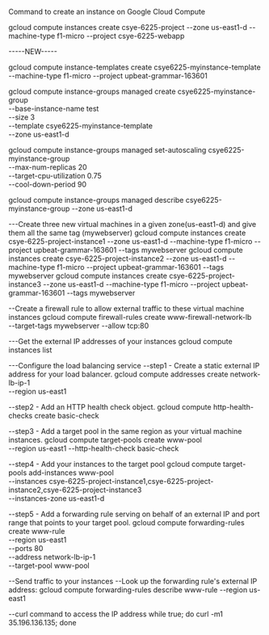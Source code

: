 Command to create an instance on Google Cloud Compute


gcloud compute instances create csye-6225-project --zone us-east1-d --machine-type f1-micro --project csye-6225-webapp



-----NEW-----


gcloud compute instance-templates create csye6225-myinstance-template --machine-type f1-micro --project upbeat-grammar-163601

 gcloud compute instance-groups managed create csye6225-myinstance-group \
  --base-instance-name test \
  --size 3 \
  --template csye6225-myinstance-template \
  --zone us-east1-d

gcloud compute instance-groups managed set-autoscaling csye6225-myinstance-group \
    --max-num-replicas 20 \
    --target-cpu-utilization 0.75 \
    --cool-down-period 90

gcloud compute instance-groups managed describe csye6225-myinstance-group --zone us-east1-d



---Create three new virtual machines in a given zone(us-east1-d) and give them all the same tag (mywebserver)
gcloud compute instances create csye-6225-project-instance1 --zone us-east1-d --machine-type f1-micro --project upbeat-grammar-163601 --tags mywebserver
gcloud compute instances create csye-6225-project-instance2 --zone us-east1-d --machine-type f1-micro --project upbeat-grammar-163601 --tags mywebserver
gcloud compute instances create csye-6225-project-instance3 --zone us-east1-d --machine-type f1-micro --project upbeat-grammar-163601 --tags mywebserver

--Create a firewall rule to allow external traffic to these virtual machine instances
gcloud compute firewall-rules create www-firewall-network-lb \
    --target-tags mywebserver --allow tcp:80

---Get the external IP addresses of your instances
gcloud compute instances list



---Configure the load balancing service
--step1 - Create a static external IP address for your load balancer.
gcloud compute addresses create network-lb-ip-1 \
     --region us-east1

--step2 - Add an HTTP health check object.
gcloud compute http-health-checks create basic-check

--step3 - Add a target pool in the same region as your virtual machine instances.
gcloud compute target-pools create www-pool \
     --region us-east1 --http-health-check basic-check

--step4 - Add your instances to the target pool
gcloud compute target-pools add-instances www-pool \
     --instances csye-6225-project-instance1,csye-6225-project-instance2,csye-6225-project-instance3 \
     --instances-zone us-east1-d

--step5 - Add a forwarding rule serving on behalf of an external IP and port range that points to your target pool.
gcloud compute forwarding-rules create www-rule \
    --region us-east1 \
    --ports 80 \
    --address network-lb-ip-1 \
    --target-pool www-pool



--Send traffic to your instances
--Look up the forwarding rule's external IP address:
gcloud compute forwarding-rules describe www-rule --region us-east1

--curl command to access the IP address
while true; do curl -m1 35.196.136.135; done
